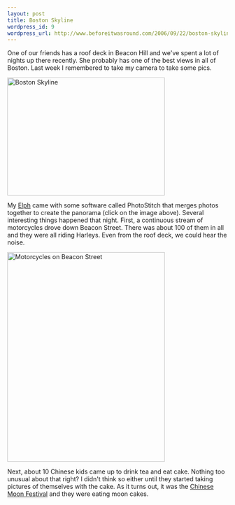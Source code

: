 ```yaml
--- 
layout: post
title: Boston Skyline
wordpress_id: 9
wordpress_url: http://www.beforeitwasround.com/2006/09/22/boston-skyline/
---
```

One of our friends has a roof deck in Beacon Hill and we've spent a lot of nights up there recently.  She probably has one of the best views in all of Boston.  Last week I remembered to take my camera to take some pics.
<p class="centerPhoto"><a href="/_images/bostonskylinestitch.jpg"><img width="360" height="270" border="0" class="photo" alt="Boston Skyline" src="/_images/skyline.jpg" /></a></p>
My <a href="http://www.powershot.com/powershot2/s200/index.html">Elph</a> came with some software called PhotoStitch that merges photos together to create the panorama (click on the image above). Several interesting things happened that night.  First, a continuous stream of motorcycles drove down Beacon Street.  There was about 100 of them in all and they were all riding  Harleys.  Even from the roof deck, we could hear the noise.
<p class="centerPhoto"><img width="360" height="480" border="0" class="photo" alt="Motorcycles on Beacon Street" src="/_images/motorcycles.jpg" /></p>
Next, about 10 Chinese kids came up to drink tea and eat cake.  Nothing too unusual about that right?  I didn't think so either until they started taking pictures of themselves with the cake.  As it turns out, it was the <a href="http://www.chinesefortunecalendar.com/midfallstory.htm">Chinese Moon Festival</a> and they were eating moon cakes.
